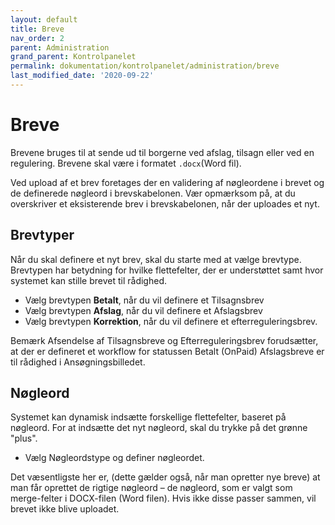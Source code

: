 ```yaml
---
layout: default
title: Breve
nav_order: 2
parent: Administration
grand_parent: Kontrolpanelet
permalink: dokumentation/kontrolpanelet/administration/breve
last_modified_date: '2020-09-22'
---
```


# Breve

Brevene bruges til at sende ud til borgerne ved afslag, tilsagn eller ved en regulering.
Brevene skal være i formatet `.docx`(Word fil).

Ved upload af et brev foretages der en validering af nøgleordene i brevet og de definerede nøgleord i brevskabelonen. Vær opmærksom på, at du overskriver et eksisterende brev i brevskabelonen, når der uploades et nyt.


## Brevtyper

Når du skal definere et nyt brev, skal du starte med at vælge brevtype. Brevtypen har betydning for hvilke flettefelter, der er understøttet samt hvor systemet kan stille brevet til rådighed.
* Vælg brevtypen **Betalt**, når du vil definere et Tilsagnsbrev
* Vælg brevtypen **Afslag**, når du vil definere et Afslagsbrev
* Vælg brevtypen **Korrektion**, når du vil definere et efterreguleringsbrev.

Bemærk
Afsendelse af Tilsagnsbreve og Efterreguleringsbrev forudsætter, at der er defineret et workflow for statussen Betalt (OnPaid)
Afslagsbreve er til rådighed i Ansøgningsbilledet.

## Nøgleord

Systemet kan dynamisk indsætte forskellige flettefelter, baseret på nøgleord.
For at indsætte det nyt nøgleord, skal du trykke på det grønne "plus".
* Vælg Nøgleordstype og definer nøgleordet.

Det væsentligste her er, (dette gælder også, når man opretter nye breve) at man får oprettet de rigtige nøgleord – de nøgleord, som er valgt som merge-felter i DOCX-filen (Word filen). Hvis ikke disse passer sammen, vil brevet ikke blive uploadet.

